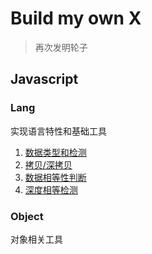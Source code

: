 # Build my own X

> 再次发明轮子

## Javascript

### Lang

实现语言特性和基础工具

1. [数据类型和检测](src/javascript/lang/is/)
2. [拷贝/深拷贝](src/javascript/lang/clone/)
3. [数据相等性判断](src/javascript/lang/isEqual/)
4. [深度相等检测](src/javascript/lang/isEqualDeep/)

### Object

对象相关工具

